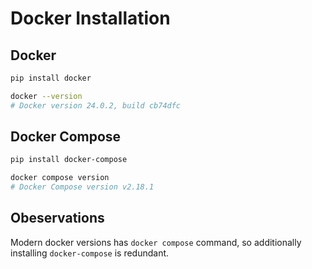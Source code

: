 # Docker Installation

## Docker

```bash
pip install docker

docker --version
# Docker version 24.0.2, build cb74dfc
```

## Docker Compose

```bash
pip install docker-compose

docker compose version
# Docker Compose version v2.18.1
```

## Obeservations

Modern docker versions has `docker compose` command, so additionally installing `docker-compose` is redundant.
